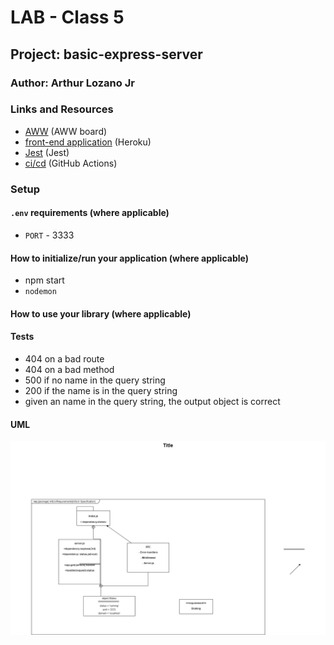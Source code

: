 # LAB - Class 5

## Project: basic-express-server

### Author: Arthur Lozano Jr

### Links and Resources

- [AWW](https://awwapp.com/?dis=%5B%5B%22close-menus%22%5D%5D#) (AWW board)
- [front-end application](https://dashboard.heroku.com/apps/basic-express-server-lab2/deploy/github) (Heroku)
- [Jest](https://jestjs.io/) (Jest)
- [ci/cd](https://github.com/Arthur-Lozano/lab-02/actions) (GitHub Actions)



### Setup

#### `.env` requirements (where applicable)
- `PORT` - 3333

#### How to initialize/run your application (where applicable)

- npm start
- `nodemon`

#### How to use your library (where applicable)

#### Tests
* 404 on a bad route
* 404 on a bad method
* 500 if no name in the query string
* 200 if the name is in the query string
* given an name in the query string, the output object is correct


#### UML

![UML Example](./assets/lab2.png)
